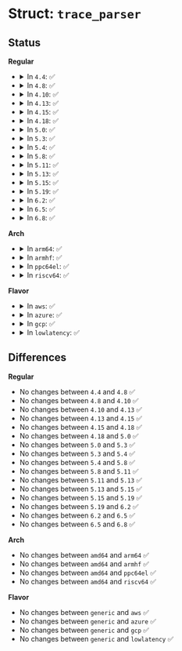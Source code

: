 # Struct: <code>trace_parser</code>

## Status
<b>Regular</b>
<ul>
<li>
<details>
<summary>In <code>4.4</code>: ✅</summary>

```c
struct trace_parser {
    bool cont;
    char *buffer;
    unsigned int idx;
    unsigned int size;
};
```
</details>
</li>
<li>
<details>
<summary>In <code>4.8</code>: ✅</summary>

```c
struct trace_parser {
    bool cont;
    char *buffer;
    unsigned int idx;
    unsigned int size;
};
```
</details>
</li>
<li>
<details>
<summary>In <code>4.10</code>: ✅</summary>

```c
struct trace_parser {
    bool cont;
    char *buffer;
    unsigned int idx;
    unsigned int size;
};
```
</details>
</li>
<li>
<details>
<summary>In <code>4.13</code>: ✅</summary>

```c
struct trace_parser {
    bool cont;
    char *buffer;
    unsigned int idx;
    unsigned int size;
};
```
</details>
</li>
<li>
<details>
<summary>In <code>4.15</code>: ✅</summary>

```c
struct trace_parser {
    bool cont;
    char *buffer;
    unsigned int idx;
    unsigned int size;
};
```
</details>
</li>
<li>
<details>
<summary>In <code>4.18</code>: ✅</summary>

```c
struct trace_parser {
    bool cont;
    char *buffer;
    unsigned int idx;
    unsigned int size;
};
```
</details>
</li>
<li>
<details>
<summary>In <code>5.0</code>: ✅</summary>

```c
struct trace_parser {
    bool cont;
    char *buffer;
    unsigned int idx;
    unsigned int size;
};
```
</details>
</li>
<li>
<details>
<summary>In <code>5.3</code>: ✅</summary>

```c
struct trace_parser {
    bool cont;
    char *buffer;
    unsigned int idx;
    unsigned int size;
};
```
</details>
</li>
<li>
<details>
<summary>In <code>5.4</code>: ✅</summary>

```c
struct trace_parser {
    bool cont;
    char *buffer;
    unsigned int idx;
    unsigned int size;
};
```
</details>
</li>
<li>
<details>
<summary>In <code>5.8</code>: ✅</summary>

```c
struct trace_parser {
    bool cont;
    char *buffer;
    unsigned int idx;
    unsigned int size;
};
```
</details>
</li>
<li>
<details>
<summary>In <code>5.11</code>: ✅</summary>

```c
struct trace_parser {
    bool cont;
    char *buffer;
    unsigned int idx;
    unsigned int size;
};
```
</details>
</li>
<li>
<details>
<summary>In <code>5.13</code>: ✅</summary>

```c
struct trace_parser {
    bool cont;
    char *buffer;
    unsigned int idx;
    unsigned int size;
};
```
</details>
</li>
<li>
<details>
<summary>In <code>5.15</code>: ✅</summary>

```c
struct trace_parser {
    bool cont;
    char *buffer;
    unsigned int idx;
    unsigned int size;
};
```
</details>
</li>
<li>
<details>
<summary>In <code>5.19</code>: ✅</summary>

```c
struct trace_parser {
    bool cont;
    char *buffer;
    unsigned int idx;
    unsigned int size;
};
```
</details>
</li>
<li>
<details>
<summary>In <code>6.2</code>: ✅</summary>

```c
struct trace_parser {
    bool cont;
    char *buffer;
    unsigned int idx;
    unsigned int size;
};
```
</details>
</li>
<li>
<details>
<summary>In <code>6.5</code>: ✅</summary>

```c
struct trace_parser {
    bool cont;
    char *buffer;
    unsigned int idx;
    unsigned int size;
};
```
</details>
</li>
<li>
<details>
<summary>In <code>6.8</code>: ✅</summary>

```c
struct trace_parser {
    bool cont;
    char *buffer;
    unsigned int idx;
    unsigned int size;
};
```
</details>
</li>
</ul>
<b>Arch</b>
<ul>
<li>
<details>
<summary>In <code>arm64</code>: ✅</summary>

```c
struct trace_parser {
    bool cont;
    char *buffer;
    unsigned int idx;
    unsigned int size;
};
```
</details>
</li>
<li>
<details>
<summary>In <code>armhf</code>: ✅</summary>

```c
struct trace_parser {
    bool cont;
    char *buffer;
    unsigned int idx;
    unsigned int size;
};
```
</details>
</li>
<li>
<details>
<summary>In <code>ppc64el</code>: ✅</summary>

```c
struct trace_parser {
    bool cont;
    char *buffer;
    unsigned int idx;
    unsigned int size;
};
```
</details>
</li>
<li>
<details>
<summary>In <code>riscv64</code>: ✅</summary>

```c
struct trace_parser {
    bool cont;
    char *buffer;
    unsigned int idx;
    unsigned int size;
};
```
</details>
</li>
</ul>
<b>Flavor</b>
<ul>
<li>
<details>
<summary>In <code>aws</code>: ✅</summary>

```c
struct trace_parser {
    bool cont;
    char *buffer;
    unsigned int idx;
    unsigned int size;
};
```
</details>
</li>
<li>
<details>
<summary>In <code>azure</code>: ✅</summary>

```c
struct trace_parser {
    bool cont;
    char *buffer;
    unsigned int idx;
    unsigned int size;
};
```
</details>
</li>
<li>
<details>
<summary>In <code>gcp</code>: ✅</summary>

```c
struct trace_parser {
    bool cont;
    char *buffer;
    unsigned int idx;
    unsigned int size;
};
```
</details>
</li>
<li>
<details>
<summary>In <code>lowlatency</code>: ✅</summary>

```c
struct trace_parser {
    bool cont;
    char *buffer;
    unsigned int idx;
    unsigned int size;
};
```
</details>
</li>
</ul>

## Differences
<b>Regular</b>
<ul>
<li>
No changes between <code>4.4</code> and <code>4.8</code> ✅
</li>
<li>
No changes between <code>4.8</code> and <code>4.10</code> ✅
</li>
<li>
No changes between <code>4.10</code> and <code>4.13</code> ✅
</li>
<li>
No changes between <code>4.13</code> and <code>4.15</code> ✅
</li>
<li>
No changes between <code>4.15</code> and <code>4.18</code> ✅
</li>
<li>
No changes between <code>4.18</code> and <code>5.0</code> ✅
</li>
<li>
No changes between <code>5.0</code> and <code>5.3</code> ✅
</li>
<li>
No changes between <code>5.3</code> and <code>5.4</code> ✅
</li>
<li>
No changes between <code>5.4</code> and <code>5.8</code> ✅
</li>
<li>
No changes between <code>5.8</code> and <code>5.11</code> ✅
</li>
<li>
No changes between <code>5.11</code> and <code>5.13</code> ✅
</li>
<li>
No changes between <code>5.13</code> and <code>5.15</code> ✅
</li>
<li>
No changes between <code>5.15</code> and <code>5.19</code> ✅
</li>
<li>
No changes between <code>5.19</code> and <code>6.2</code> ✅
</li>
<li>
No changes between <code>6.2</code> and <code>6.5</code> ✅
</li>
<li>
No changes between <code>6.5</code> and <code>6.8</code> ✅
</li>
</ul>
<b>Arch</b>
<ul>
<li>
No changes between <code>amd64</code> and <code>arm64</code> ✅
</li>
<li>
No changes between <code>amd64</code> and <code>armhf</code> ✅
</li>
<li>
No changes between <code>amd64</code> and <code>ppc64el</code> ✅
</li>
<li>
No changes between <code>amd64</code> and <code>riscv64</code> ✅
</li>
</ul>
<b>Flavor</b>
<ul>
<li>
No changes between <code>generic</code> and <code>aws</code> ✅
</li>
<li>
No changes between <code>generic</code> and <code>azure</code> ✅
</li>
<li>
No changes between <code>generic</code> and <code>gcp</code> ✅
</li>
<li>
No changes between <code>generic</code> and <code>lowlatency</code> ✅
</li>
</ul>
